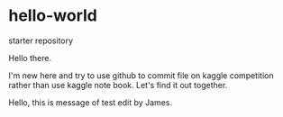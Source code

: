 # hello-world
starter repository

Hello there.

I'm new here and try to use github to commit file on kaggle competition rather than use kaggle note book.
Let's find it out together.


Hello, this is message of test edit by James.
